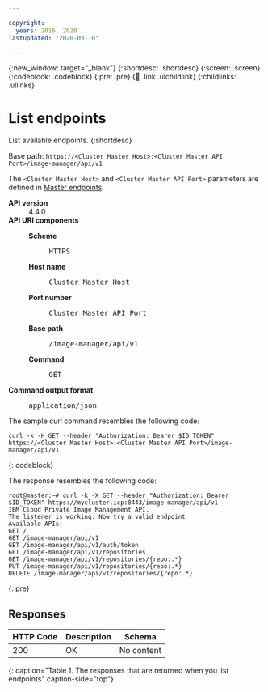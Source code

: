 ```yaml
---

copyright:
  years: 2016, 2020
lastupdated: "2020-03-10"

---
```


{:new_window: target="_blank"}
{:shortdesc: .shortdesc}
{:screen: .screen}
{:codeblock: .codeblock}
{:pre: .pre}
{:child: .link .ulchildlink}
{:childlinks: .ullinks}

# List endpoints

List available endpoints.
{:shortdesc}

Base path: `https://<Cluster Master Host>:<Cluster Master API Port>/image-manager/api/v1`

The `<Cluster Master Host>` and `<Cluster Master API Port>` parameters are defined in [Master endpoints](../install/cluster_endpoints.md#master).


<dl>
<dt><b>API version</b></dt>
<dd>4.4.0</dd>
<dt><b>API URI components</b></dt>
<dd>
<dl>
<dt><b>Scheme</b></dt>
<dd><pre>HTTPS</pre></dd>
<dt><b>Host name</b></dt>
<dd><pre>Cluster Master Host</pre></dd>
<dt><b>Port number</b></dt>
<dd><pre>Cluster Master API Port</pre></dd>
<dt><b>Base path</b></dt>
<dd><pre>/image-manager/api/v1</pre></dd>
<dt><b>Command</b></dt>
<dd><pre>GET</pre></dd>
</dl>
</dd>
<dt><b>Command output format</b></dt>
<dd><pre>application/json</pre></dd>
</dl>


The sample curl command resembles the following code:

```
curl -k -H GET --header "Authorization: Bearer $ID_TOKEN" https://<Cluster Master Host>:<Cluster Master API Port>/image-manager/api/v1
```
{: codeblock}

The response resembles the following code:

```
root@master:~# curl -k -X GET --header "Authorization: Bearer $ID_TOKEN" https://mycluster.icp:8443/image-manager/api/v1
IBM Cloud Private Image Management API.
The listener is working. Now try a valid endpoint
Available APIs:
GET /
GET /image-manager/api/v1
GET /image-manager/api/v1/auth/token
GET /image-manager/api/v1/repositories
GET /image-manager/api/v1/repositories/{repo:.*}
PUT /image-manager/api/v1/repositories/{repo:.*}
DELETE /image-manager/api/v1/repositories/{repo:.*}
```
{: pre}

## Responses

|HTTP Code|Description|Schema|
|---------|-----------|------|
|200|OK|No content|
{: caption="Table 1. The responses that are returned when you list endpoints" caption-side="top"}
